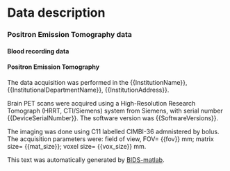 
# Data description


### Positron Emission Tomography data

#### Blood recording data

#### Positron Emission Tomography

The data acquisition was performed in the {{InstitutionName}}, {{InstitutionalDepartmentName}},
{{InstitutionAddress}}.

Brain PET scans were acquired using a High-Resolution Research Tomograph (HRRT,
CTI/Siemens) system from Siemens, with serial number {{DeviceSerialNumber}}. The
software version was {{SoftwareVersions}}.

The imaging was done using C11 labelled CIMBI-36 admnistered by bolus. The acquisition
parameters were: field of view, FOV= {{fov}} mm; matrix size= {{mat_size}};
voxel size= {{vox_size}} mm.

This text was automatically generated by [BIDS-matlab](https://github.com/bids-standard/bids-matlab).
